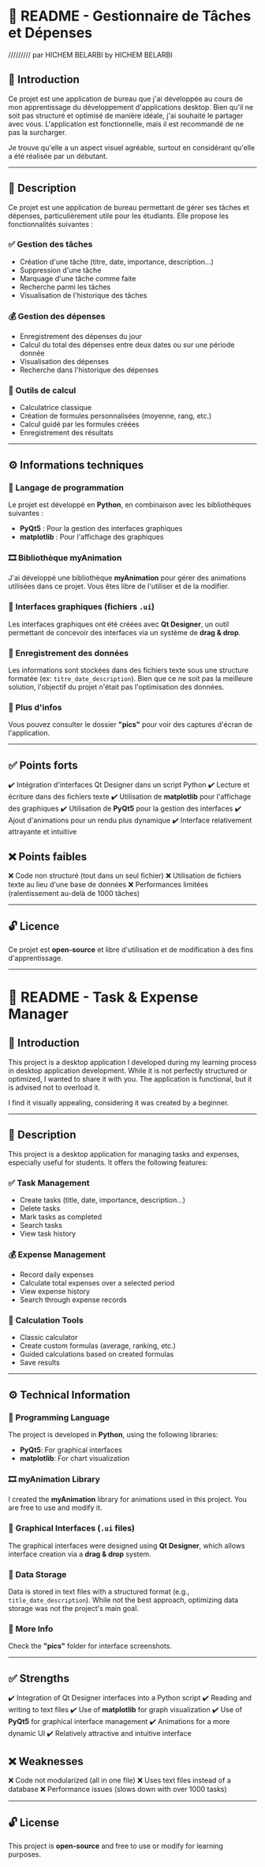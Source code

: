 # 📌 README - Gestionnaire de Tâches et Dépenses

/////////
par HICHEM BELARBI
by HICHEM BELARBI



## 📝 Introduction
Ce projet est une application de bureau que j'ai développée au cours de mon apprentissage du développement d'applications desktop. Bien qu'il ne soit pas structuré et optimisé de manière idéale, j'ai souhaité le partager avec vous. L'application est fonctionnelle, mais il est recommandé de ne pas la surcharger.

Je trouve qu'elle a un aspect visuel agréable, surtout en considérant qu'elle a été réalisée par un débutant.

---

## 📖 Description
Ce projet est une application de bureau permettant de gérer ses tâches et dépenses, particulièrement utile pour les étudiants. Elle propose les fonctionnalités suivantes :

### ✅ Gestion des tâches
- Création d'une tâche (titre, date, importance, description...)
- Suppression d'une tâche
- Marquage d'une tâche comme faite
- Recherche parmi les tâches
- Visualisation de l'historique des tâches

### 💰 Gestion des dépenses
- Enregistrement des dépenses du jour
- Calcul du total des dépenses entre deux dates ou sur une période donnée
- Visualisation des dépenses
- Recherche dans l'historique des dépenses

### 🧮 Outils de calcul
- Calculatrice classique
- Création de formules personnalisées (moyenne, rang, etc.)
- Calcul guidé par les formules créées
- Enregistrement des résultats

---

## ⚙️ Informations techniques

### 🔹 Langage de programmation
Le projet est développé en **Python**, en combinaison avec les bibliothèques suivantes :
- **PyQt5** : Pour la gestion des interfaces graphiques
- **matplotlib** : Pour l'affichage des graphiques

### 🎞️ Bibliothèque myAnimation
J'ai développé une bibliothèque **myAnimation** pour gérer des animations utilisées dans ce projet. Vous êtes libre de l'utiliser et de la modifier.

### 🎨 Interfaces graphiques (fichiers `.ui`)
Les interfaces graphiques ont été créées avec **Qt Designer**, un outil permettant de concevoir des interfaces via un système de **drag & drop**.

### 💾 Enregistrement des données
Les informations sont stockées dans des fichiers texte sous une structure formatée (ex: `titre_date_description`).
Bien que ce ne soit pas la meilleure solution, l'objectif du projet n'était pas l'optimisation des données.

### 📸 Plus d'infos
Vous pouvez consulter le dossier **"pics"** pour voir des captures d'écran de l'application.

---

## ✅ Points forts
✔️ Intégration d'interfaces Qt Designer dans un script Python
✔️ Lecture et écriture dans des fichiers texte
✔️ Utilisation de **matplotlib** pour l'affichage des graphiques
✔️ Utilisation de **PyQt5** pour la gestion des interfaces
✔️ Ajout d'animations pour un rendu plus dynamique
✔️ Interface relativement attrayante et intuitive

## ❌ Points faibles
❌ Code non structuré (tout dans un seul fichier)
❌ Utilisation de fichiers texte au lieu d'une base de données
❌ Performances limitées (ralentissement au-delà de 1000 tâches)

---

## 🔓 Licence
Ce projet est **open-source** et libre d'utilisation et de modification à des fins d'apprentissage.

---

# 📌 README - Task & Expense Manager

## 📝 Introduction
This project is a desktop application I developed during my learning process in desktop application development. While it is not perfectly structured or optimized, I wanted to share it with you. The application is functional, but it is advised not to overload it.

I find it visually appealing, considering it was created by a beginner.

---

## 📖 Description
This project is a desktop application for managing tasks and expenses, especially useful for students. It offers the following features:

### ✅ Task Management
- Create tasks (title, date, importance, description...)
- Delete tasks
- Mark tasks as completed
- Search tasks
- View task history

### 💰 Expense Management
- Record daily expenses
- Calculate total expenses over a selected period
- View expense history
- Search through expense records

### 🧮 Calculation Tools
- Classic calculator
- Create custom formulas (average, ranking, etc.)
- Guided calculations based on created formulas
- Save results

---

## ⚙️ Technical Information

### 🔹 Programming Language
The project is developed in **Python**, using the following libraries:
- **PyQt5**: For graphical interfaces
- **matplotlib**: For chart visualization

### 🎞️ myAnimation Library
I created the **myAnimation** library for animations used in this project. You are free to use and modify it.

### 🎨 Graphical Interfaces (`.ui` files)
The graphical interfaces were designed using **Qt Designer**, which allows interface creation via a **drag & drop** system.

### 💾 Data Storage
Data is stored in text files with a structured format (e.g., `title_date_description`).
While not the best approach, optimizing data storage was not the project's main goal.

### 📸 More Info
Check the **"pics"** folder for interface screenshots.

---

## ✅ Strengths
✔️ Integration of Qt Designer interfaces into a Python script
✔️ Reading and writing to text files
✔️ Use of **matplotlib** for graph visualization
✔️ Use of **PyQt5** for graphical interface management
✔️ Animations for a more dynamic UI
✔️ Relatively attractive and intuitive interface

## ❌ Weaknesses
❌ Code not modularized (all in one file)
❌ Uses text files instead of a database
❌ Performance issues (slows down with over 1000 tasks)

---

## 🔓 License
This project is **open-source** and free to use or modify for learning purposes.

